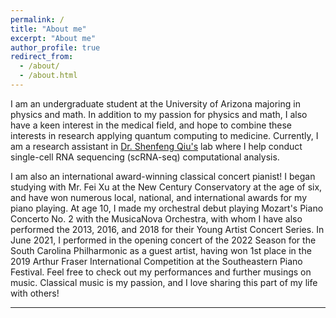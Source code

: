 ```yaml
---
permalink: /
title: "About me"
excerpt: "About me"
author_profile: true
redirect_from: 
  - /about/
  - /about.html
---
```


I am an undergraduate student at the University of Arizona majoring in physics and math. In addition to my passion for physics and math, I also have a keen interest in the medical field, and hope to combine these interests in research applying quantum computing to medicine. Currently, I am a research assistant in [Dr. Shenfeng Qiu's](https://phoenixmed.arizona.edu/directory/qiu-shenfeng) lab where I help conduct single-cell RNA sequencing (scRNA-seq) computational analysis.

I am also an international award-winning classical concert pianist! I began studying with Mr. Fei Xu at the New Century Conservatory at the age of six, and have won numerous local, national, and international awards for my piano playing. At age 10, I made my orchestral debut playing Mozart's Piano Concerto No. 2 with the MusicaNova Orchestra, with whom I have also performed the 2013, 2016, and 2018 for their Young Artist Concert Series. In June 2021, I performed in the opening concert of the 2022 Season for the South Carolina Philharmonic as a guest artist, having won 1st place in the 2019 Arthur Fraser International Competition at the Southeastern Piano Festival. Feel free to check out my performances and further musings on music. Classical music is my passion, and I love sharing this part of my life with others! 

---
